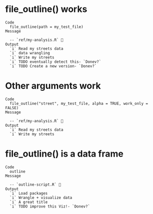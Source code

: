 # file_outline() works

    Code
      file_outline(path = my_test_file)
    Message
      
      -- `ref/my-analysis.R` 🦐 
    Output
      `i` Read my streets data 
      `i` data wrangling
      `i` Write my streets 
      `i` TODO eventually detect this- `Donev?`
      `i` TODO Create a new version- `Donev?`

# Other arguments work

    Code
      file_outline("street", my_test_file, alpha = TRUE, work_only = FALSE)
    Message
      
      -- `ref/my-analysis.R` 🦐 
    Output
      `i` Read my streets data 
      `i` Write my streets 

# file_outline() is a data frame

    Code
      outline
    Message
      
      -- `outline-script.R` 🦐 
    Output
      `i` Load packages 
      `i` Wrangle + visualize data 
      `i` A great title
      `i` TODO improve this Viz!- `Donev?`

